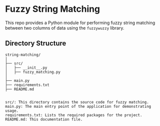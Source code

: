 # Fuzzy String Matching 

This repo provides a Python module for performing fuzzy string matching between two columns of data using the `fuzzywuzzy` library.

## Directory Structure

```plaintext
string-matching/
│
├── src/
│   ├── __init__.py
│   ├── fuzzy_matching.py
│
├── main.py
├── requirements.txt
├── README.md


src/: This directory contains the source code for fuzzy matching.
main.py: The main entry point of the application for demonstrating usage.
requirements.txt: Lists the required packages for the project.
README.md: This documentation file.


